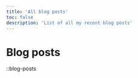 ```yaml
---
title: 'All blog posts'
toc: false
description: 'List of all my recent blog posts'
---
```

# Blog posts

::blog-posts